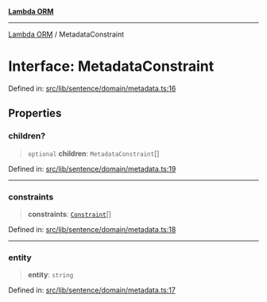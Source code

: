 [**Lambda ORM**](../README.md)

***

[Lambda ORM](../README.md) / MetadataConstraint

# Interface: MetadataConstraint

Defined in: [src/lib/sentence/domain/metadata.ts:16](https://github.com/lambda-orm/lambdaorm-base/blob/54d568062b637a6aed5442a048b140146d1f573b/src/lib/sentence/domain/metadata.ts#L16)

## Properties

### children?

> `optional` **children**: `MetadataConstraint`[]

Defined in: [src/lib/sentence/domain/metadata.ts:19](https://github.com/lambda-orm/lambdaorm-base/blob/54d568062b637a6aed5442a048b140146d1f573b/src/lib/sentence/domain/metadata.ts#L19)

***

### constraints

> **constraints**: [`Constraint`](Constraint.md)[]

Defined in: [src/lib/sentence/domain/metadata.ts:18](https://github.com/lambda-orm/lambdaorm-base/blob/54d568062b637a6aed5442a048b140146d1f573b/src/lib/sentence/domain/metadata.ts#L18)

***

### entity

> **entity**: `string`

Defined in: [src/lib/sentence/domain/metadata.ts:17](https://github.com/lambda-orm/lambdaorm-base/blob/54d568062b637a6aed5442a048b140146d1f573b/src/lib/sentence/domain/metadata.ts#L17)
